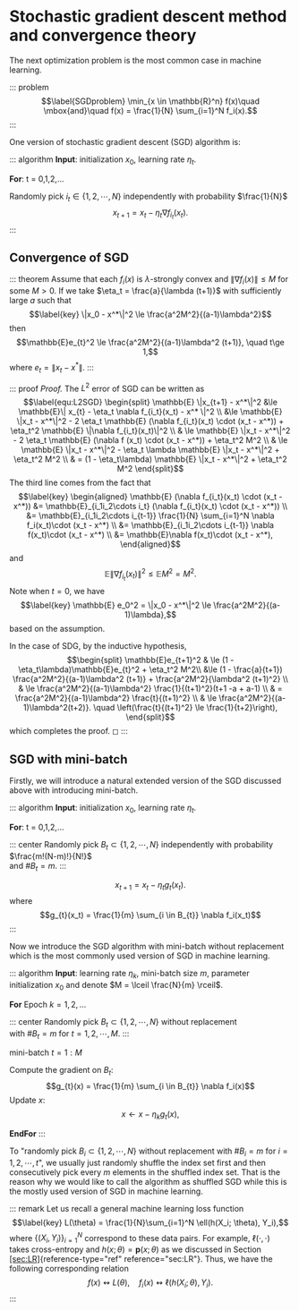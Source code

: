 # Stochastic gradient descent method and convergence theory

The next optimization problem is the most common case in machine
learning.

::: problem
$$\label{SGDproblem}  
    \min_{x \in \mathbb{R}^n} f(x)\quad \mbox{and}\quad f(x) = \frac{1}{N} \sum_{i=1}^N f_i(x).$$
:::

One version of stochastic gradient descent (SGD) algorithm is:

::: algorithm
**Input**: initialization $x_0$, learning rate $\eta_t$.

**For**: t = 0,1,2,$\dots$

Randomly pick $i_t \in \{1, 2, \cdots, N\}$ independently with
probability $\frac{1}{N}$ $$\label{equ:sgd-iteration}
x_{t+1} = x_{t} - \eta_t \nabla f_{i_t}(x_t).$$
:::

## Convergence of SGD

::: theorem
Assume that each $f_i(x)$ is $\lambda$-strongly convex and
$\|\nabla f_i(x)\| \le M$ for some $M >0$. If we take
$\eta_t = \frac{a}{\lambda (t+1)}$ with sufficiently large $a$ such that
$$\label{key}
    \|x_0 - x^*\|^2 \le \frac{a^2M^2}{(a-1)\lambda^2}$$ then
$$\mathbb{E}e_{t}^2 \le \frac{a^2M^2}{(a-1)\lambda^2 (t+1)}, \quad  t\ge 1,$$
where $e_t = \|x_t - x^*\|$.
:::

::: proof
*Proof.* The $L^2$ error of SGD can be written as $$\label{equ:L2SGD}
      \begin{split}
            \mathbb{E} \|x_{t+1} - x^*\|^2 &\le \mathbb{E}\| x_{t} - \eta_t \nabla f_{i_t}(x_t) - x^* \|^2 \\
            &\le \mathbb{E} \|x_t - x^*\|^2 
            - 2 \eta_t \mathbb{E} (\nabla f_{i_t}(x_t) \cdot (x_t - x^*)) 
            + \eta_t^2 \mathbb{E} \|\nabla f_{i_t}(x_t)\|^2 \\
            & \le \mathbb{E} \|x_t - x^*\|^2 - 2 \eta_t \mathbb{E} (\nabla f (x_t) \cdot (x_t - x^*))
            + \eta_t^2 M^2 \\
            & \le \mathbb{E} \|x_t - x^*\|^2 -  \eta_t \lambda \mathbb{E} \|x_t - x^*\|^2 + \eta_t^2 M^2 \\
            & = (1 - \eta_t\lambda) \mathbb{E} \|x_t - x^*\|^2 + \eta_t^2 M^2
      \end{split}$$ The third line comes from the fact that
$$\label{key}
\begin{aligned}
\mathbb{E} (\nabla f_{i_t}(x_t) \cdot (x_t - x^*))  &= \mathbb{E}_{i_1i_2\cdots i_t} (\nabla f_{i_t}(x_t) \cdot (x_t - x^*)) \\
&= \mathbb{E}_{i_1i_2\cdots i_{t-1}} \frac{1}{N} \sum_{i=1}^N \nabla f_i(x_t)\cdot (x_t - x^*) \\
&= \mathbb{E}_{i_1i_2\cdots i_{t-1}}  \nabla f(x_t)\cdot (x_t - x^*) \\
&= \mathbb{E}\nabla f(x_t)\cdot (x_t - x^*),
\end{aligned}$$ and
$$\mathbb{E} \|\nabla f_{i_t}(x_t)\|^2 \le \mathbb{E} M^2 = M^2.$$ Note
when $t=0$, we have $$\label{key}
\mathbb{E} e_0^2 = \|x_0 - x^*\|^2 \le \frac{a^2M^2}{(a-1)\lambda},$$
based on the assumption.

In the case of SDG, by the inductive hypothesis, $$\begin{split}
            \mathbb{E}e_{t+1}^2 & \le (1 - \eta_t\lambda)\mathbb{E}e_{t}^2  + \eta_t^2 M^2\\
            &\le  (1 - \frac{a}{t+1}) \frac{a^2M^2}{(a-1)\lambda^2 (t+1)} + \frac{a^2M^2}{\lambda^2 (t+1)^2} \\
            & \le \frac{a^2M^2}{(a-1)\lambda^2} \frac{1}{(t+1)^2}(t+1 -a + a-1) \\
            & = \frac{a^2M^2}{(a-1)\lambda^2} \frac{t}{(t+1)^2} \\
            & \le \frac{a^2M^2}{(a-1)\lambda^2(t+2)}. \quad \left(\frac{t}{(t+1)^2} \le \frac{1}{t+2}\right),
      \end{split}$$ which completes the proof. ◻
:::

## SGD with mini-batch

Firstly, we will introduce a natural extended version of the SGD
discussed above with introducing mini-batch.

::: algorithm
**Input**: initialization $x_0$, learning rate $\eta_t$.

**For**: t = 0,1,2,$\dots$

::: center
Randomly pick $B_t \subset \{1, 2, \cdots, N\}$ independently with
probability $\frac{m!(N-m)!}{N!}$\
and $\# B_t = m$.
:::

$$\label{equ:sgd-iteration}
    x_{t+1} = x_{t} - \eta_t g_t(x_t).$$ where
$$g_{t}(x_t) = \frac{1}{m} \sum_{i \in B_{t}}  \nabla f_i(x_t)$$
:::

Now we introduce the SGD algorithm with mini-batch without replacement
which is the most commonly used version of SGD in machine learning.

::: algorithm
**Input**: learning rate $\eta_k$, mini-batch size $m$, parameter
initialization $x_{0}$ and denote $M = \lceil \frac{N}{m} \rceil$.

**For** Epoch $k = 1,2,\dots$

::: center
Randomly pick $B_t \subset \{1, 2, \cdots, N \}$ without replacement\
with $\# B_t = m$ for $t = 1,2,\cdots,M$.
:::

mini-batch $t = 1:M$

Compute the gradient on $B_{t}$:
$$g_{t}(x) = \frac{1}{m} \sum_{i \in B_{t}}  \nabla f_i(x)$$ Update $x$:
$$x  \leftarrow  x - \eta_k g_t(x),$$

**EndFor**
:::

To \"randomly pick $B_i \subset \{1, 2, \cdots, N \}$ without
replacement with $\# B_i = m$ for $i = 1,2,\cdots,t$", we usually just
randomly shuffle the index set first and then consecutively pick every
$m$ elements in the shuffled index set. That is the reason why we would
like to call the algorithm as shuffled SGD while this is the mostly used
version of SGD in machine learning.

::: remark
Let us recall a general machine learning loss function $$\label{key}
L(\theta) = \frac{1}{N}\sum_{i=1}^N \ell(h(X_i; \theta), Y_i),$$ where
$\{(X_i, Y_i)\}_{i=1}^N$ correspond to these data pairs. For example,
$\ell(\cdot, \cdot)$ takes cross-entropy and
$h(x; \theta) = \bm p(x;\theta)$ as we discussed in Section
[\[sec:LR\]](#sec:LR){reference-type="ref" reference="sec:LR"}. Thus, we
have the following corresponding relation
$$f(x) \leftrightsquigarrow L(\theta), \quad
f_i(x) \leftrightsquigarrow \ell(h(X_i; \theta), Y_i).$$
:::
